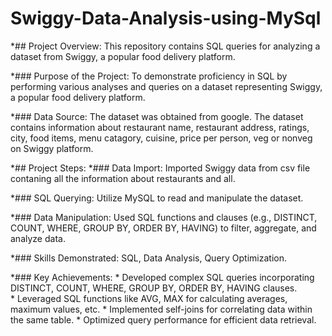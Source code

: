 # Swiggy-Data-Analysis-using-MySql

*## Project Overview:
         This repository contains SQL queries for analyzing a dataset from Swiggy, a popular food delivery platform.
         

*### Purpose of the Project: To demonstrate proficiency in SQL by performing various analyses and queries on a dataset 
                             representing Swiggy, a popular food delivery platform.


*### Data Source: The dataset was obtained from google. The dataset contains information about restaurant name, restaurant address,
                  ratings, city, food items, menu catagory, cuisine, price per person, veg or nonveg on Swiggy platform.


*## Project Steps:
*### Data Import: Imported Swiggy data from csv file contaning all the information about restaurants and all.


*### SQL Querying: Utilize MySQL to read and manipulate the dataset.

               
*### Data Manipulation: Used SQL functions and clauses (e.g., DISTINCT, COUNT, WHERE, GROUP BY, ORDER BY, HAVING)
                        to filter, aggregate, and analyze data.


*### Skills Demonstrated: SQL, Data Analysis, Query Optimization.


*### Key Achievements:
                    * Developed complex SQL queries incorporating DISTINCT, COUNT, WHERE, GROUP BY, ORDER BY, HAVING clauses.  
                    * Leveraged SQL functions like AVG, MAX for calculating averages, maximum values, etc.
                    * Implemented self-joins for correlating data within the same table.
                    * Optimized query performance for efficient data retrieval.
                    



